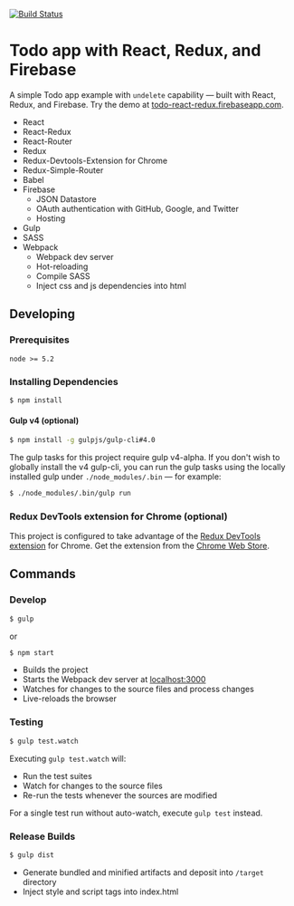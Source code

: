 [![Build Status](https://travis-ci.org/r-park/todo-react-redux.svg?branch=master)](https://travis-ci.org/r-park/todo-react-redux)


# Todo app with React, Redux, and Firebase
A simple Todo app example with `undelete` capability — built with React, Redux, and Firebase. Try the demo at <a href="https://todo-react-redux.firebaseapp.com" target="_blank">todo-react-redux.firebaseapp.com</a>.

- React
- React-Redux
- React-Router
- Redux
- Redux-Devtools-Extension for Chrome
- Redux-Simple-Router
- Babel
- Firebase
  - JSON Datastore
  - OAuth authentication with GitHub, Google, and Twitter
  - Hosting
- Gulp
- SASS
- Webpack
  - Webpack dev server
  - Hot-reloading
  - Compile SASS
  - Inject css and js dependencies into html


## Developing
### Prerequisites
`node >= 5.2`

### Installing Dependencies
```bash
$ npm install
```

#### Gulp v4 (optional)
```bash
$ npm install -g gulpjs/gulp-cli#4.0
```
The gulp tasks for this project require gulp v4-alpha. If you don't wish to globally install the v4 gulp-cli, you can run the gulp tasks using the locally installed gulp under `./node_modules/.bin` — for example:
```bash
$ ./node_modules/.bin/gulp run
```

### Redux DevTools extension for Chrome (optional)
This project is configured to take advantage of the [Redux DevTools extension](https://github.com/zalmoxisus/redux-devtools-extension) for Chrome. Get the extension from the [Chrome Web Store](https://chrome.google.com/webstore/detail/redux-devtools/lmhkpmbekcpmknklioeibfkpmmfibljd)</a>.


## Commands
### Develop
```bash
$ gulp
```
or
```bash
$ npm start
```

- Builds the project
- Starts the Webpack dev server at <a href="http://localhost:3000" target="_blank">localhost:3000</a>
- Watches for changes to the source files and process changes
- Live-reloads the browser


### Testing
```bash
$ gulp test.watch
```
Executing `gulp test.watch` will:
- Run the test suites
- Watch for changes to the source files
- Re-run the tests whenever the sources are modified

For a single test run without auto-watch, execute `gulp test` instead.


### Release Builds
```bash
$ gulp dist
```
- Generate bundled and minified artifacts and deposit into `/target` directory
- Inject style and script tags into index.html
